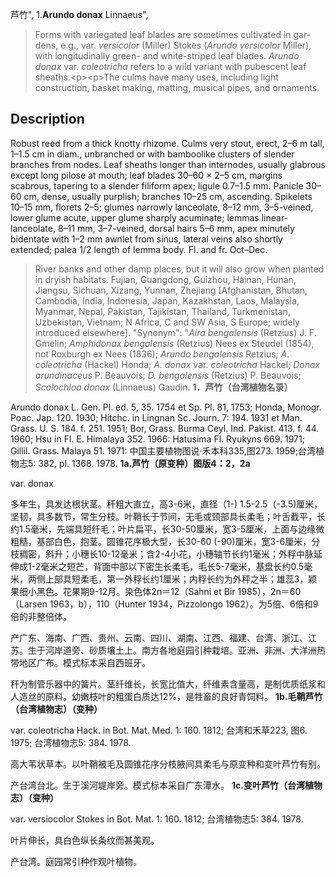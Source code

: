 芦竹",
1.**Arundo donax** Linnaeus",

> Forms with variegated leaf blades are sometimes cultivated in gar-dens, e.g., var. *versicolor* (Miller) Stokes (*Arundo versicolor* Miller), with longitudinally green- and white-striped leaf blades. *Arundo donax* var. *coleotricha* refers to a wild variant with pubescent leaf sheaths.&lt;p&gt;&lt;p&gt;The culms have many uses, including light construction, basket making, matting, musical pipes, and ornaments.

## Description
Robust reed from a thick knotty rhizome. Culms very stout, erect, 2–6 m tall, 1–1.5 cm in diam., unbranched or with bamboolike clusters of slender branches from nodes. Leaf sheaths longer than internodes, usually glabrous except long pilose at mouth; leaf blades 30–60 × 2–5 cm, margins scabrous, tapering to a slender filiform apex; ligule 0.7–1.5 mm. Panicle 30–60 cm, dense, usually purplish; branches 10–25 cm, ascending. Spikelets 10–15 mm, florets 2–5; glumes narrowly lanceolate, 8–12 mm, 3–5-veined, lower glume acute, upper glume sharply acuminate; lemmas linear-lanceolate, 8–11 mm, 3–7-veined, dorsal hairs 5–6 mm, apex minutely bidentate with 1–2 mm awnlet from sinus, lateral veins also shortly extended; palea 1/2 length of lemma body. Fl. and fr. Oct–Dec.

> River banks and other damp places, but it will also grow when planted in dryish habitats. Fujian, Guangdong, Guizhou, Hainan, Hunan, Jiangsu, Sichuan, Xizang, Yunnan, Zhejiang [Afghanistan, Bhutan, Cambodia, India, Indonesia, Japan, Kazakhstan, Laos, Malaysia, Myanmar, Nepal, Pakistan, Tajikistan, Thailand, Turkmenistan, Uzbekistan, Vietnam; N Africa, C and SW Asia, S Europe; widely introduced elsewhere].
  "Synonym": "*Aira bengalensis* (Retzius) J. F. Gmelin; *Amphidonax bengalensis* (Retzius) Nees ex Steudel (1854), not Roxburgh ex Nees (1836); *Arundo bengalensis* Retzius; *A. coleotricha* (Hackel) Honda; *A. donax* var. *coleotricha* Hackel; *Donax* *arundinaceus* P. Beauvois; *D. bengalensis* (Retzius) P. Beauvois; *Scolochloa donax* (Linnaeus) Gaudin.
**1．芦竹（台湾植物名录）**

Arundo donax L. Gen. Pl. ed. 5, 35. 1754 et Sp. Pl. 81, 1753; Honda, Monogr. Poac. Jap. 120. 1930; Hitchc. in Lingnan Sc. Journ. 7: 194. 1931 et Man. Grass. U. S. 184. f. 251. 1951; Bor, Grass. Burma Ceyl. Ind. Pakist. 413. f. 44. 1960; Hsu in Fl. E. Himalaya 352. 1966: Hatusima Fl. Ryukyns 669. 1971; Gillil. Grass. Malaya 51. 1971: 中国主要植物图说·禾本科335,图273. 1959;台湾植物志5: 382, pl. 1368. 1978.
**1a.芦竹（原变种）图版4：2，2a**

var. donax

多年生，具发达根状茎。秆粗大直立，高3-6米，直径（1-) 1.5-2.5（-3.5)厘米，坚韧，具多数节，常生分枝。叶鞘长于节间，无毛或颈部具长柔毛；叶舌截平，长约1.5毫米，先端具短纤毛；叶片扁平，长30-50厘米，宽3-5厘米，上面与边缘微粗糙，基部白色，抱茎。圆锥花序极大型，长30-60 (-90)厘米，宽3-6厘米，分枝稠密，斜升；小穗长10-12毫米；含2-4小花，小穗轴节长约1毫米；外稃中脉延伸成1-2毫米之短芒，背面中部以下密生长柔毛，毛长5-7毫米，基盘长约0.5毫米，两侧上部具短柔毛，第一外稃长约1厘米；内稃长约为外秤之半；雄蕊3，颖果细小黑色。花果期9-12月。染色体2n＝12（Sahni et Bir 1985），2n＝60（Larsen 1963，b），110（Hunter 1934，Pizzolongo 1962）。为5倍、6倍和9倍的非整倍体。

产广东、海南、广西、贵州、云南、四川、湖南、江西、福建、台湾、浙江、江苏。生于河岸道旁、砂质壤土上。南方各地庭园引种栽培。亚洲、非洲、大洋洲热带地区广布。模式标本采自西班牙。

秆为制管乐器中的簧片。茎纤维长，长宽比值大，纤维素含量高，是制优质纸浆和人造丝的原料。幼嫩枝叶的粗蛋白质达12%，是牲畜的良好青饲料。
**1b.毛鞘芦竹（台湾植物志）（变种）**

var. coleotricha Hack. in Bot. Mat. Med. 1: 160. 1812; 台湾和禾草223, 图6. 1975; 台湾植物志5: 384. 1978.

高大苇状草本。以叶鞘被毛及圆锥花序分枝腋间具柔毛与原变种和变叶芦竹有别。

产台湾台北。生于溪河堤岸旁。模式标本采自广东潭水。
**1c.变叶芦竹（台湾植物志）（变种）**

var. versiocolor Stokes in Bot. Mat. 1: 160. 1812; 台湾植物志5: 384. 1978.

叶片伸长，具白色纵长条纹而甚美观。

产台湾。庭园常引种作观叶植物。
